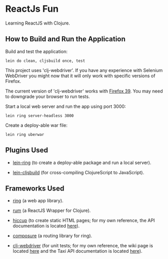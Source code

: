 # ReactJs Fun

Learning ReactJS with Clojure.

## How to Build and Run the Application

Build and test the application:

    lein do clean, cljsbuild once, test

This project uses 'clj-webdriver'. If you have any experience with Selenium WebDriver you might now that it will only
work with specific versions of Firefox.

The current version of 'clj-webdriver' works with 
[Firefox 39](https://ftp.mozilla.org/pub/firefox/releases/39.0.3/linux-x86_64/en-US/firefox-39.0.3.tar.bz2). 
You may need to downgrade your browser to run tests.

Start a local web server and run the app using port 3000:

    lein ring server-headless 3000

Create a deploy-able war file:

    lein ring uberwar

## Plugins Used

* [lein-ring](https://github.com/weavejester/lein-ring) (to create a deploy-able package and run a local server).

* [lein-cljsbuild](https://github.com/emezeske/lein-cljsbuild) (for cross-compiling ClojureScript to JavaScript).

## Frameworks Used

* [ring](https://github.com/ring-clojure/ring) (a web app library).

* [rum](https://github.com/tonsky/rum) (a ReactJS Wrapper for Clojure).

* [hiccup](https://github.com/weavejester/hiccup) (to create static HTML pages; for my own reference, the API documentation is located [here](https://crossclj.info/ns/hiccup/1.0.5/hiccup.page.html)).

* [composure](https://github.com/weavejester/compojure) (a routing library for ring).

* [clj-webdriver](https://github.com/semperos/clj-webdriver) (for unit tests; for my own reference, the wiki page is located [here](https://github.com/semperos/clj-webdriver/wiki) and the Taxi API documentation is located [here](https://github.com/semperos/clj-webdriver/wiki/Taxi-API-Documentation)).

